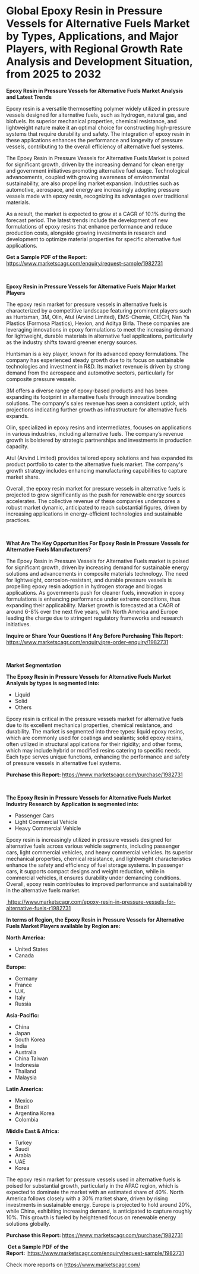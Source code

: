 <p><h1>Global Epoxy Resin in Pressure Vessels for Alternative Fuels Market by Types, Applications, and Major Players, with Regional Growth Rate Analysis and Development Situation, from 2025 to 2032</h1></p><p><strong>Epoxy Resin in Pressure Vessels for Alternative Fuels Market Analysis and Latest Trends</strong></p>
<p><p>Epoxy resin is a versatile thermosetting polymer widely utilized in pressure vessels designed for alternative fuels, such as hydrogen, natural gas, and biofuels. Its superior mechanical properties, chemical resistance, and lightweight nature make it an optimal choice for constructing high-pressure systems that require durability and safety. The integration of epoxy resin in these applications enhances the performance and longevity of pressure vessels, contributing to the overall efficiency of alternative fuel systems.</p><p>The Epoxy Resin in Pressure Vessels for Alternative Fuels Market is poised for significant growth, driven by the increasing demand for clean energy and government initiatives promoting alternative fuel usage. Technological advancements, coupled with growing awareness of environmental sustainability, are also propelling market expansion. Industries such as automotive, aerospace, and energy are increasingly adopting pressure vessels made with epoxy resin, recognizing its advantages over traditional materials.</p><p>As a result, the market is expected to grow at a CAGR of 10.1% during the forecast period. The latest trends include the development of new formulations of epoxy resins that enhance performance and reduce production costs, alongside growing investments in research and development to optimize material properties for specific alternative fuel applications.</p></p>
<p><strong>Get a Sample PDF of the Report:&nbsp;</strong> <a href="https://www.marketscagr.com/enquiry/request-sample/1982731?utm_campaign=2138&utm_medium=2&utm_source=Github&utm_content=ia&utm_term=04022025&utm_id=epoxy-resin-in-pressure-vessels-for-alternative-fuels">https://www.marketscagr.com/enquiry/request-sample/1982731</a></p>
<p>&nbsp;</p>
<p><strong>Epoxy Resin in Pressure Vessels for Alternative Fuels Major Market Players</strong></p>
<p><p>The epoxy resin market for pressure vessels in alternative fuels is characterized by a competitive landscape featuring prominent players such as Huntsman, 3M, Olin, Atul (Arvind Limited), EMS-Chemie, CIECH, Nan Ya Plastics (Formosa Plastics), Hexion, and Aditya Birla. These companies are leveraging innovations in epoxy formulations to meet the increasing demand for lightweight, durable materials in alternative fuel applications, particularly as the industry shifts toward greener energy sources.</p><p>Huntsman is a key player, known for its advanced epoxy formulations. The company has experienced steady growth due to its focus on sustainable technologies and investment in R&D. Its market revenue is driven by strong demand from the aerospace and automotive sectors, particularly for composite pressure vessels.</p><p>3M offers a diverse range of epoxy-based products and has been expanding its footprint in alternative fuels through innovative bonding solutions. The company's sales revenue has seen a consistent uptick, with projections indicating further growth as infrastructure for alternative fuels expands.</p><p>Olin, specialized in epoxy resins and intermediates, focuses on applications in various industries, including alternative fuels. The company’s revenue growth is bolstered by strategic partnerships and investments in production capacity.</p><p>Atul (Arvind Limited) provides tailored epoxy solutions and has expanded its product portfolio to cater to the alternative fuels market. The company's growth strategy includes enhancing manufacturing capabilities to capture market share.</p><p>Overall, the epoxy resin market for pressure vessels in alternative fuels is projected to grow significantly as the push for renewable energy sources accelerates. The collective revenue of these companies underscores a robust market dynamic, anticipated to reach substantial figures, driven by increasing applications in energy-efficient technologies and sustainable practices.</p></p>
<p>&nbsp;</p>
<p><strong>What Are The Key Opportunities For Epoxy Resin in Pressure Vessels for Alternative Fuels Manufacturers?</strong></p>
<p><p>The Epoxy Resin in Pressure Vessels for Alternative Fuels market is poised for significant growth, driven by increasing demand for sustainable energy solutions and advancements in composite materials technology. The need for lightweight, corrosion-resistant, and durable pressure vessels is propelling epoxy resin adoption in hydrogen storage and biogas applications. As governments push for cleaner fuels, innovation in epoxy formulations is enhancing performance under extreme conditions, thus expanding their applicability. Market growth is forecasted at a CAGR of around 6-8% over the next five years, with North America and Europe leading the charge due to stringent regulatory frameworks and research initiatives.</p></p>
<p><strong>Inquire or Share Your Questions If Any Before Purchasing This Report:</strong> <a href="https://www.marketscagr.com/enquiry/pre-order-enquiry/1982731?utm_campaign=2138&utm_medium=2&utm_source=Github&utm_content=ia&utm_term=04022025&utm_id=epoxy-resin-in-pressure-vessels-for-alternative-fuels">https://www.marketscagr.com/enquiry/pre-order-enquiry/1982731</a></p>
<p>&nbsp;</p>
<p><strong>Market Segmentation</strong></p>
<p><strong>The Epoxy Resin in Pressure Vessels for Alternative Fuels Market Analysis by types is segmented into:</strong></p>
<p><ul><li>Liquid</li><li>Solid</li><li>Others</li></ul></p>
<p><p>Epoxy resin is critical in the pressure vessels market for alternative fuels due to its excellent mechanical properties, chemical resistance, and durability. The market is segmented into three types: liquid epoxy resins, which are commonly used for coatings and sealants; solid epoxy resins, often utilized in structural applications for their rigidity; and other forms, which may include hybrid or modified resins catering to specific needs. Each type serves unique functions, enhancing the performance and safety of pressure vessels in alternative fuel systems.</p></p>
<p><strong>Purchase this Report:&nbsp;</strong><a href="https://www.marketscagr.com/purchase/1982731?utm_campaign=2138&utm_medium=2&utm_source=Github&utm_content=ia&utm_term=04022025&utm_id=epoxy-resin-in-pressure-vessels-for-alternative-fuels">https://www.marketscagr.com/purchase/1982731</a></p>
<p>&nbsp;</p>
<p><strong>The Epoxy Resin in Pressure Vessels for Alternative Fuels Market Industry Research by Application is segmented into:</strong></p>
<p><ul><li>Passenger Cars</li><li>Light Commercial Vehicle</li><li>Heavy Commercial Vehicle</li></ul></p>
<p><p>Epoxy resin is increasingly utilized in pressure vessels designed for alternative fuels across various vehicle segments, including passenger cars, light commercial vehicles, and heavy commercial vehicles. Its superior mechanical properties, chemical resistance, and lightweight characteristics enhance the safety and efficiency of fuel storage systems. In passenger cars, it supports compact designs and weight reduction, while in commercial vehicles, it ensures durability under demanding conditions. Overall, epoxy resin contributes to improved performance and sustainability in the alternative fuels market.</p></p>
<p><a href="https://www.marketscagr.com/epoxy-resin-in-pressure-vessels-for-alternative-fuels-r1982731?utm_campaign=2138&utm_medium=2&utm_source=Github&utm_content=ia&utm_term=04022025&utm_id=epoxy-resin-in-pressure-vessels-for-alternative-fuels">&nbsp;https://www.marketscagr.com/epoxy-resin-in-pressure-vessels-for-alternative-fuels-r1982731</a></p>
<p><strong>In terms of Region, the Epoxy Resin in Pressure Vessels for Alternative Fuels Market Players available by Region are:</strong></p>
<p>
    <p> <strong> North America: </strong>
        <ul>
            <li>United States</li>
            <li>Canada</li>
        </ul>
        </p> 
    <p> <strong> Europe: </strong>
        <ul>
            <li>Germany</li>
            <li>France</li>
            <li>U.K.</li>
            <li>Italy</li>
            <li>Russia</li>
        </ul>
        </p> 
    <p> <strong> Asia-Pacific: </strong>
        <ul>
            <li>China</li>
            <li>Japan</li>
            <li>South Korea</li>
            <li>India</li>
            <li>Australia</li>
            <li>China Taiwan</li>
            <li>Indonesia</li>
            <li>Thailand</li>
            <li>Malaysia</li>
        </ul>
        </p> 
    <p> <strong> Latin America: </strong>
        <ul>
            <li>Mexico</li>
            <li>Brazil</li>
            <li>Argentina Korea</li>
            <li>Colombia</li>
        </ul>
        </p> 
    <p> <strong> Middle East & Africa: </strong>
        <ul>
            <li>Turkey</li>
            <li>Saudi</li>
            <li>Arabia</li>
            <li>UAE</li>
            <li>Korea</li>
        </ul>
    </p>
    </p>
<p><p>The epoxy resin market for pressure vessels used in alternative fuels is poised for substantial growth, particularly in the APAC region, which is expected to dominate the market with an estimated share of 40%. North America follows closely with a 30% market share, driven by rising investments in sustainable energy. Europe is projected to hold around 20%, while China, exhibiting increasing demand, is anticipated to capture roughly 10%. This growth is fueled by heightened focus on renewable energy solutions globally.</p></p>
<p><strong>Purchase this Report: </strong><a href="https://www.marketscagr.com/purchase/1982731?utm_campaign=2138&utm_medium=2&utm_source=Github&utm_content=ia&utm_term=04022025&utm_id=epoxy-resin-in-pressure-vessels-for-alternative-fuels">https://www.marketscagr.com/purchase/1982731</a></p>
<p>&nbsp;<strong>Get a Sample PDF of the Report:&nbsp;&nbsp;</strong><a href="https://www.marketscagr.com/enquiry/request-sample/1982731?utm_campaign=2138&utm_medium=2&utm_source=Github&utm_content=ia&utm_term=04022025&utm_id=epoxy-resin-in-pressure-vessels-for-alternative-fuels">https://www.marketscagr.com/enquiry/request-sample/1982731</a></p>
<p><strong></strong></p>
<p>Check more reports on <a href="https://www.marketscagr.com/?utm_campaign=2138&utm_medium=2&utm_source=Github&utm_content=ia&utm_term=04022025&utm_id=epoxy-resin-in-pressure-vessels-for-alternative-fuels">https://www.marketscagr.com/</a></p>